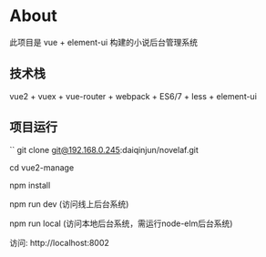
# About

此项目是 vue + element-ui 构建的小说后台管理系统



## 技术栈

vue2 + vuex + vue-router + webpack + ES6/7 + less + element-ui


## 项目运行


``
git clone git@192.168.0.245:daiqinjun/novelaf.git 

cd vue2-manage  

npm install

npm run dev (访问线上后台系统)

npm run local (访问本地后台系统，需运行node-elm后台系统)


访问: http://localhost:8002

```



